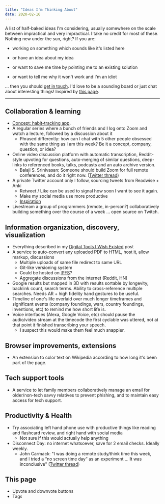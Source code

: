 ```yaml
---
title: "Ideas I'm Thinking About"
date: 2020-02-16
---
```


A list of half-baked ideas I'm considering, usually somewhere on the scale between impractical and very impractical. I take no credit for most of these. Nothing new under the sun, right? If you are:

* working on something which sounds like it's listed here

* or have an idea about my idea

* or want to save me time by pointing me to an existing solution

* or want to tell me why it won't work and I'm an idiot

... then you should [get in touch](/about). I'd love to be a sounding board or just chat about interesting things! Inspired by [this page](https://beepb00p.xyz/ideas.html).

---

## Collaboration & learning

- [Concept: habit-tracking app](https://www.notion.so/jborichevskiy/Concept-Habit-Tracking-Learning-App-7e28aac50c8f4a73a505c8c38a69447b).
- A regular series where a bunch of friends and I log onto Zoom and watch a lecture, followed by a discussion about it
    - Phrased differently: how can I chat with 5 other people obsessed with the same thing as I am this week? Be it a concept, company, question, or idea?
- Online video discussion platform with automatic transcription, Reddit-style upvoting for questions, auto-merging of similar questions, deep-links to referenced books, talks, podcasts and an auto archive version.
    - Balaji S. Srinivasan: Someone should build Zoom for full remote conferences, and do it right now. ([Twitter thread](https://twitter.com/balajis/status/1229111845673459714?s=21))
- A private Twitter account only I follow, sourcing tweets from Readwise + Anki
    - Retweet / Like can be used to signal how soon I want to see it again. 
    - Make my social media use more productive 
    - [Inspiration](https://twitter.com/hibyepie/status/1201533152038014978?s=20)
- Livestream a group of programmers (remote, in-person?) collaboratively building something over the course of a week ... open source on Twitch. 

## Information organization, discovery, visualization

- Everything described in my [Digital Tools I Wish Existed](/posts/digital-tools) post
- A service to auto-convert any uploaded PDF to HTML, host it, allow markup, discussions
    - Multiple uploads of same file redirect to same URL
    - Git-like versioning system
    - Could be hosted on [IPFS](https://ipfs.io/)?
    - Aggregate discussions from the internet (Reddit, HN)
- Google results but mapped in 3D with results sortable by longevity, backlink count, search terms. Ability to cross-reference multiple searches. Needs AR + high fidelity hand gestures to be useful. 
- Timeline of one's life overlaid over much longer timeframes and significant events (company foundings, wars, country foundings, inventions, etc) to remind me how short life is.
- Voice interfaces (Alexa, Google Voice, etc) should pause the audio/video stream at the timecode the first cyclable was uttered, not at that point it finished transcribing your speech.
    - I suspect this would make them feel much snappier. 

## Browser improvements, extensions

- An extension to color text on Wikipedia according to how long it's been part of the page.

## Tech support tools

- A service to let family members collaboratively manage an email for older/non-tech savvy relatives to prevent phishing, and to maintain easy access for tech support.

## Productivity & Health

- Try associating left hand phone use with productive things like reading and flashcard review, and right hand with social media
    - Not sure if this would actually help anything
- Disconnect Day: no internet whatsoever, save for 2 email checks. Ideally weekly.
    - John Carmack: "I was doing a remote study/think time this week, and I tried a “no screen time day” as an experiment ... It was inconclusive" ([Twitter thread](https://twitter.com/id_aa_carmack/status/1218526548627804161?s=12))

## This page

- Upvote and downvote buttons
- Tags